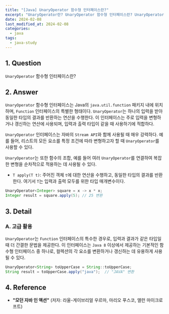 ```yaml
---
title: "[Java] UnaryOperator 함수형 인터페이스란?"
excerpt: "UnaryOperator란? UnaryOperator 함수형 인터페이스란? UnaryOperator 고급 활용 방법은?"
date: 2024-02-08
last_modified_at: 2024-02-08
categories:
  - java
tags:
  - java-study
---
```


## 1. Question

`UnaryOperator` 함수형 인터페이스란?

## 2. Answer

`UnaryOperator` 함수형 인터페이스는 Java의 `java.util.function` 패키지 내에 위치하며, `Function` 인터페이스의 특별한 형태이다. `UnaryOperator`는 하나의 입력을 받아 동일한 타입의 결과를 반환하는 연산을 수행한다. 이 인터페이스는 주로 입력을 변형하거나 갱신하는 연산에 사용되며, 입력과 출력 타입이 같을 때 사용하기에 적합하다.

`UnaryOperator` 인터페이스는 자바의 `Stream API`와 함께 사용될 때 매우 강력하다. 예를 들어, 리스트의 모든 요소를 특정 조건에 따라 변형하고자 할 때 `UnaryOperator`를 사용할 수 있다.

`UnaryOperator`는 또한 함수의 조합, 예를 들어 여러 `UnaryOperator`를 연결하여 복잡한 변형을 순차적으로 적용하는 데 사용될 수 있다.

* `T apply(T t)`: 주어진 객체 `t`에 대한 연산을 수행하고, 동일한 타입의 결과를 반환한다. 여기서 `T`는 입력과 출력 모두를 위한 타입 매개변수이다.

```java
UnaryOperator<Integer> square = x -> x * x;
Integer result = square.apply(5); // 25 변환
```

## 3. Detail

### A. 고급 활용

`UnaryOperator`는 `Function` 인터페이스의 특수한 경우로, 입력과 결과가 같은 타입일 때 더 간결한 문법을 제공한다. 이 인터페이스는 `Java 8` 이상에서 제공하는 기본적인 함수형 인터페이스 중 하나로, 컬렉션의 각 요소를 변환하거나 갱신하는 데 유용하게 사용될 수 있다.

```java
UnaryOperator<String> toUpperCase = String::toUpperCase;
String result = toUpperCase.apply("java");  // "JAVA" 변환
```

## 4. Reference

* **"모던 자바 인 액션"** (저자: 라울-게이브리얼 우르마, 마리오 푸스코, 앨런 마이크로프트)
